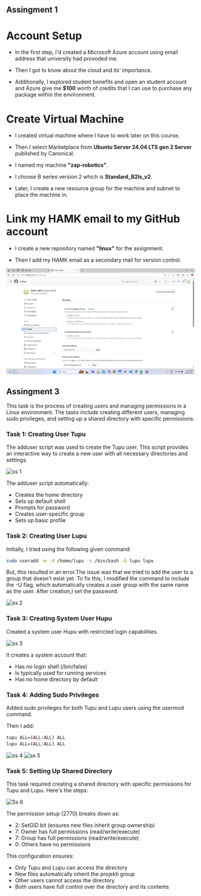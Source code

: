 ## Assingment 1

# Account Setup
- In  the first step, I'd created a Microsoft Azure account using email address that university had provoded me.

- Then I got  to know about the cloud and its' importance. 

- Additionally, I explored student benefits  and open an student account and Azure give me **$100** worth of credits that I can use to purchase any package within the environment.


# Create Virtual Machine
- I created virtual machine where I have to work later on this course.

- Then I select Marketplace from **Ubuntu Server 24.04 LTS gen 2 Server** published by Canonical. 

- I named my machine **"zap-robotics"**.

- I choose B series version 2 which is **Standard_B2ls_v2**.

- Later, I create a new resource group for the machine and subnet to place the machine in.

# Link my HAMK email to my GitHub account

- I create a new repository named **"linux"** for the assignment.

- Then I add my HAMK email as a secondary mail for version control.

![screenshot 1](img/image.png)

## Assingment 3

This task is the process of creating users and managing permissions in a Linux environment. The tasks include creating different users, managing sudo privileges, and setting up a shared directory with specific permissions.

### Task 1: Creating User Tupu

The adduser script was used to create the Tupu user. This script provides an interactive way to create a new user with all necessary directories and settings.

![ss 1](https://github.com/user-attachments/assets/83cc20a3-79f0-4f3e-8342-765c2a0ac0df)


The adduser script automatically:
- Creates the home directory
- Sets up default shell
- Prompts for password
- Creates user-specific group
- Sets up basic profile

### Task 2: Creating User Lupu

Initially, I tried using the following given command:

``` bash
sudo useradd -m -d /home/lupu -s /bin/bash -G lupu lupu
```

But, this resulted in an error.The issue was that we tried to add the user to a group that doesn't exist yet. To fix this, I modified the command to include the -U flag, which automatically creates a user group with the same name as the user.
After creation,I set the password.

![ss 2](https://github.com/user-attachments/assets/c94493b6-3394-49cc-a092-7d2b578dcaf9)

### Task 3: Creating System User Hupu

Created a system user Hupu with restricted login capabilities.

![ss 3](https://github.com/user-attachments/assets/2d85b12b-97e3-4419-a63a-1f79c8654aec)


It creates a system account that:

- Has no login shell (/bin/false)
- Is typically used for running services
- Has no home directory by default

### Task 4: Adding Sudo Privileges

Added sudo privileges for both Tupu and Lupu users using the usermod command.

Then I add:

``` bash
tupu ALL=(ALL:ALL) ALL
lupu ALL=(ALL:ALL) ALL
```
![ss 4](https://github.com/user-attachments/assets/2a37164a-1cc3-4114-a999-16662a4743d4)
![ss 5](https://github.com/user-attachments/assets/ab05e686-987a-4f48-bd8b-fa3e37f3a2eb)


### Task 5: Setting Up Shared Directory

This task required creating a shared directory with specific permissions for Tupu and Lupu. Here's the steps:

![Ss 6](https://github.com/user-attachments/assets/b09f8778-5754-4b46-8bf4-71ac65024f28)


The permission setup (2770) breaks down as:

- 2: SetGID bit (ensures new files inherit group ownership)
- 7: Owner has full permissions (read/write/execute)
- 7: Group has full permissions (read/write/execute)
- 0: Others have no permissions

This configuration ensures:

- Only Tupu and Lupu can access the directory
- New files automatically inherit the projekti group
- Other users cannot access the directory
- Both users have full control over the directory and its contents
